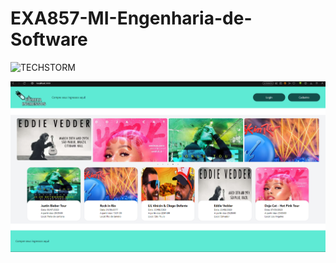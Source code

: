 # EXA857-MI-Engenharia-de-Software
![TECHSTORM](https://user-images.githubusercontent.com/90158519/229323866-f793144c-c11d-4326-bd73-340707257335.png)

![Index](https://github.com/Yamazaki-Khaio/Cometa-Ingresso/blob/main/image.png)
